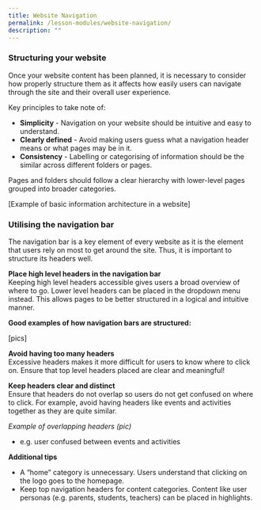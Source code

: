 ```yaml
---
title: Website Navigation
permalink: /lesson-modules/website-navigation/
description: ""
---
```



### Structuring your website ### 


Once your website content has been planned, it is necessary to consider how properly structure them as it affects how easily users can navigate through the site and their overall user experience.

Key principles to take note of:

*   **Simplicity** - Navigation on your website should be intuitive and easy to understand.
*   **Clearly defined** - Avoid making users guess what a navigation header means or what pages may be in it.
*   **Consistency** - Labelling or categorising of information should be the similar across different folders or pages.

Pages and folders should follow a clear hierarchy with lower-level pages grouped into broader categories.

\[Example of basic information architecture in a website\]

### Utilising the navigation bar ### 
The navigation bar is a key element of every website as it is the element that users rely on most to get around the site. Thus, it is important to structure its headers well.

**Place high level headers in the navigation bar**   
Keeping high level headers accessible gives users a broad overview of where to go. Lower level headers can be placed in the dropdown menu instead. This allows pages to be better structured in a logical and intuitive manner.

**Good examples of how navigation bars are structured:**

\[pics\]


**Avoid having too many headers**   
Excessive headers makes it more difficult for users to know where to click on. Ensure that top level headers placed are clear and meaningful!

**Keep headers clear and distinct**   
Ensure that headers do not overlap so users do not get confused on where to click. For example, avoid having headers like events and activities together as they are quite similar.

_Example of overlapping headers (pic)_
*   e.g. user confused between events and activities

**Additional tips**   
*   A “home” category is unnecessary. Users understand that clicking on the logo goes to the homepage.
*   Keep top navigation headers for content categories. Content like user personas (e.g. parents, students, teachers) can be placed in highlights.

